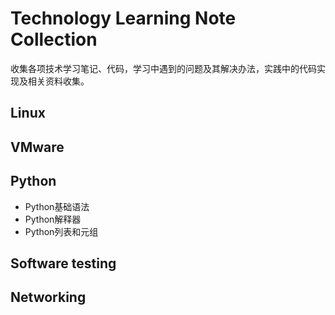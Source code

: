 # Technology Learning Note Collection
收集各项技术学习笔记、代码，学习中遇到的问题及其解决办法，实践中的代码实现及相关资料收集。

## Linux

## VMware

## Python
* Python基础语法
* Python解释器
* Python列表和元组
## Software testing

## Networking
